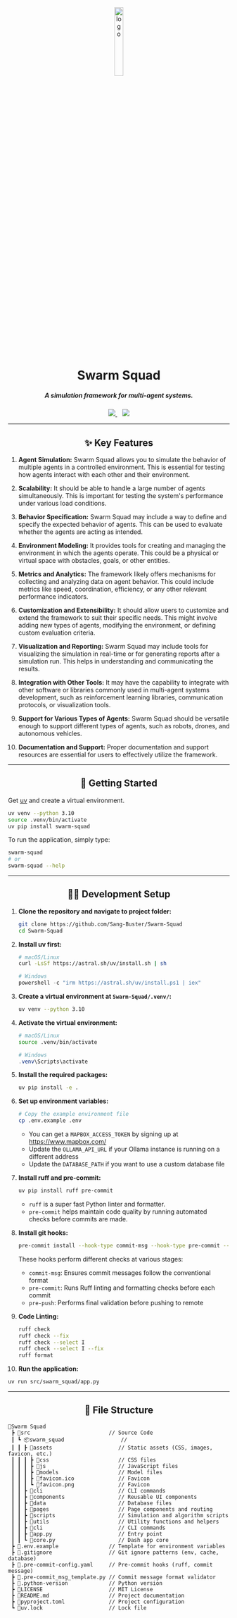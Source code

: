 <div align="center">
   <a href="https://github.com/Sang-Buster/Swarm-Squad">
      <img src="/src/swarm_squad//assets/favicon.png" width=20% alt="logo">
   </a>   
   <h1>Swarm Squad</h1>
   <h5>A simulation framework for multi-agent systems.</h5>
   <a href="https://swarm-squad.vercel.app/">
   <img src="https://img.shields.io/badge/Web-282c34?style=for-the-badge&logoColor=white" />
   </a> &nbsp;&nbsp;
   <a href="https://swarm-squad-doc.vercel.app/">
   <img src="https://img.shields.io/badge/Doc-282c34?style=for-the-badge&logoColor=white" />
   </a>
</div>

---

<div align="center">
  <h2>✨ Key Features</h2>
</div>

1. **Agent Simulation:** Swarm Squad allows you to simulate the behavior of multiple agents in a controlled environment. This is essential for testing how agents interact with each other and their environment.

2. **Scalability:** It should be able to handle a large number of agents simultaneously. This is important for testing the system's performance under various load conditions.

3. **Behavior Specification:** Swarm Squad may include a way to define and specify the expected behavior of agents. This can be used to evaluate whether the agents are acting as intended.

4. **Environment Modeling:** It provides tools for creating and managing the environment in which the agents operate. This could be a physical or virtual space with obstacles, goals, or other entities.

5. **Metrics and Analytics:** The framework likely offers mechanisms for collecting and analyzing data on agent behavior. This could include metrics like speed, coordination, efficiency, or any other relevant performance indicators.

6. **Customization and Extensibility:** It should allow users to customize and extend the framework to suit their specific needs. This might involve adding new types of agents, modifying the environment, or defining custom evaluation criteria.

7. **Visualization and Reporting:** Swarm Squad may include tools for visualizing the simulation in real-time or for generating reports after a simulation run. This helps in understanding and communicating the results.

8. **Integration with Other Tools:** It may have the capability to integrate with other software or libraries commonly used in multi-agent systems development, such as reinforcement learning libraries, communication protocols, or visualization tools.

9. **Support for Various Types of Agents:** Swarm Squad should be versatile enough to support different types of agents, such as robots, drones, and autonomous vehicles.

10. **Documentation and Support:** Proper documentation and support resources are essential for users to effectively utilize the framework.

---

<div align="center">
  <h2>🚀 Getting Started</h2>
</div>

Get [uv](https://docs.astral.sh/uv/getting-started/installation/) and create a virtual environment.

```bash
uv venv --python 3.10
source .venv/bin/activate
uv pip install swarm-squad
```

To run the application, simply type:

```bash
swarm-squad
# or
swarm-squad --help
```

---

<div align="center">
  <h2>👨‍💻 Development Setup</h2>
</div>

1. **Clone the repository and navigate to project folder:**
   ```bash
   git clone https://github.com/Sang-Buster/Swarm-Squad
   cd Swarm-Squad
   ```

2. **Install uv first:**
   ```bash
   # macOS/Linux
   curl -LsSf https://astral.sh/uv/install.sh | sh
   ```

   ```powershell
   # Windows
   powershell -c "irm https://astral.sh/uv/install.ps1 | iex"
   ```

3. **Create a virtual environment at `Swarm-Squad/.venv/`:**
   ```bash
   uv venv --python 3.10
   ```

4. **Activate the virtual environment:**
   ```bash
   # macOS/Linux
   source .venv/bin/activate
   ```

   ```powershell
   # Windows
   .venv\Scripts\activate
   ```

5. **Install the required packages:**
   ```bash
   uv pip install -e .
   ```

6. **Set up environment variables:**
   ```bash
   # Copy the example environment file
   cp .env.example .env
   ```
   - You can get a `MAPBOX_ACCESS_TOKEN` by signing up at https://www.mapbox.com/
   - Update the `OLLAMA_API_URL` if your Ollama instance is running on a different address
   - Update the `DATABASE_PATH` if you want to use a custom database file

7. **Install ruff and pre-commit:**
   ```bash
   uv pip install ruff pre-commit
   ```
   - `ruff` is a super fast Python linter and formatter.
   - `pre-commit` helps maintain code quality by running automated checks before commits are made.

8. **Install git hooks:**
   ```bash
   pre-commit install --hook-type commit-msg --hook-type pre-commit --hook-type pre-push
   ```

   These hooks perform different checks at various stages:
   - `commit-msg`: Ensures commit messages follow the conventional format
   - `pre-commit`: Runs Ruff linting and formatting checks before each commit
   - `pre-push`: Performs final validation before pushing to remote
  
9. **Code Linting:**
   ```bash
   ruff check
   ruff check --fix
   ruff check --select I
   ruff check --select I --fix
   ruff format
   ```

10. **Run the application:**
   ```bash
   uv run src/swarm_squad/app.py
   ```

---

<div align="center">
  <h2>📝 File Structure</h2>
</div>

```text
📂Swarm Squad
 ┣ 📂src                         // Source Code
 ┃ ┗ 📦swarm_squad                  // 
 ┃ ┃ ┣ 📂assets                     // Static assets (CSS, images, favicon, etc.)
 ┃ ┃ ┃ ┣ 📂css                      // CSS files
 ┃ ┃ ┃ ┣ 📂js                       // JavaScript files
 ┃ ┃ ┃ ┣ 📂models                   // Model files
 ┃ ┃ ┃ ┣ 📄favicon.ico              // Favicon
 ┃ ┃ ┃ ┗ 📄favicon.png              // Favicon
 ┃ ┃ ┣ 📂cli                        // CLI commands
 ┃ ┃ ┣ 📂components                 // Reusable UI components
 ┃ ┃ ┣ 📂data                       // Database files
 ┃ ┃ ┣ 📂pages                      // Page components and routing
 ┃ ┃ ┣ 📂scripts                    // Simulation and algorithm scripts
 ┃ ┃ ┣ 📂utils                      // Utility functions and helpers
 ┃ ┃ ┣ 📂cli                        // CLI commands
 ┃ ┃ ┣ 📄app.py                     // Entry point
 ┃ ┃ ┗ 📄core.py                    // Dash app core
 ┣ 📄.env.example                // Template for environment variables
 ┣ 📄.gitignore                  // Git ignore patterns (env, cache, database)
 ┣ 📄.pre-commit-config.yaml     // Pre-commit hooks (ruff, commit message)
 ┣ 📄.pre-commit_msg_template.py // Commit message format validator
 ┣ 📄.python-version             // Python version
 ┣ 📄LICENSE                     // MIT License
 ┣ 📄README.md                   // Project documentation
 ┣ 📄pyproject.toml              // Project configuration
 ┗ 📄uv.lock                     // Lock file
```